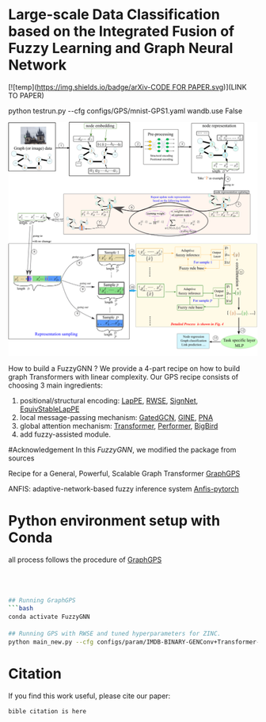 # Large-scale Data Classification based on the Integrated Fusion of Fuzzy Learning and Graph Neural Network

[![temp]([https://img.shields.io/badge/arXiv-CODE FOR PAPER.svg](https://www.sciencedirect.com/science/article/pii/S1566253523003834))](LINK TO PAPER)

python testrun.py --cfg configs/GPS/mnist-GPS1.yaml  wandb.use False

![FuzzyGNN](./fuzzygraph.png)


How to build a FuzzyGNN ? We provide a 4-part recipe on how to build graph Transformers with linear complexity. Our GPS recipe consists of choosing 3 main ingredients:
1. positional/structural encoding: [LapPE](https://arxiv.org/abs/2106.03893), [RWSE](https://arxiv.org/abs/2110.07875), [SignNet](https://arxiv.org/abs/2202.13013), [EquivStableLapPE](https://arxiv.org/abs/2203.00199)
2. local message-passing mechanism: [GatedGCN](https://arxiv.org/abs/1711.07553), [GINE](https://arxiv.org/abs/1905.12265), [PNA](https://arxiv.org/abs/2004.05718)
3. global attention mechanism: [Transformer](https://arxiv.org/abs/1706.03762), [Performer](https://arxiv.org/abs/2009.14794), [BigBird](https://arxiv.org/abs/2007.14062)
4. add fuzzy-assisted module.

#Acknowledgement
In this *FuzzyGNN*, we modified the package from sources

Recipe for a General, Powerful, Scalable Graph Transformer [GraphGPS](https://github.com/rampasek/GraphGPS)
 
ANFIS: adaptive-network-based fuzzy inference system [Anfis-pytorch](https://github.com/jfpower/anfis-pytorch)


# Python environment setup with Conda
 all process follows the procedure of [GraphGPS](https://github.com/rampasek/GraphGPS)
```bash



## Running GraphGPS
```bash
conda activate FuzzyGNN

## Running GPS with RWSE and tuned hyperparameters for ZINC.
python main_new.py --cfg configs/param/IMDB-BINARY-GENConv+Transformer-0-mix.yaml  wandb.use False

```


# Citation

If you find this work useful, please cite our paper:
```
bible citation is here
```
